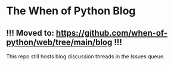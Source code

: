 # The When of Python Blog

## !!! Moved to: https://github.com/when-of-python/web/tree/main/blog !!!

This repo still hosts blog discussion threads in the Issues queue.
